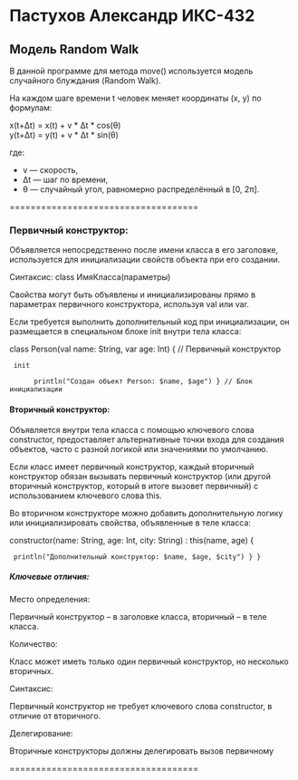 # Пастухов Александр ИКС-432

## Модель Random Walk

В данной программе для метода move() используется модель случайного блуждания (Random Walk).

На каждом шаге времени t человек меняет координаты (x, y) по формулам:

x(t+Δt) = x(t) + v * Δt * cos(θ)  
y(t+Δt) = y(t) + v * Δt * sin(θ)  

где:  
- v — скорость,  
- Δt — шаг по времени,  
- θ — случайный угол, равномерно распределённый в [0, 2π].

====================================
### Первичный конструктор:

Объявляется непосредственно после имени класса в его заголовке, используется для инициализации свойств объекта при его создании.

Синтаксис: class ИмяКласса(параметры)

Свойства могут быть объявлены и инициализированы прямо в параметрах первичного конструктора, используя val или var.

Если требуется выполнить дополнительный код при инициализации, он размещается в специальном блоке init внутри тела класса:

class Person(val name: String, var age: Int) { // Первичный конструктор

     init 
     
          println("Создан объект Person: $name, $age") } // Блок инициализации

#### Вторичный конструктор:

Объявляется внутри тела класса с помощью ключевого слова constructor, предоставляет альтернативные точки входа для создания объектов, часто с разной логикой или значениями по умолчанию.
    
Если класс имеет первичный конструктор, каждый вторичный конструктор обязан вызывать первичный конструктор (или другой вторичный конструктор, который в итоге вызовет первичный) с использованием ключевого слова this.

Во вторичном конструкторе можно добавить дополнительную логику или инициализировать свойства, объявленные в теле класса:

constructor(name: String, age: Int, city: String) : this(name, age) {
     
     println("Дополнительный конструктор: $name, $age, $city") } }

##### Ключевые отличия:

Место определения:

Первичный конструктор – в заголовке класса, вторичный – в теле класса. 

Количество:

Класс может иметь только один первичный конструктор, но несколько вторичных. 

Синтаксис:

Первичный конструктор не требует ключевого слова constructor, в отличие от вторичного. 

Делегирование:

Вторичные конструкторы должны делегировать вызов первичному

====================================
